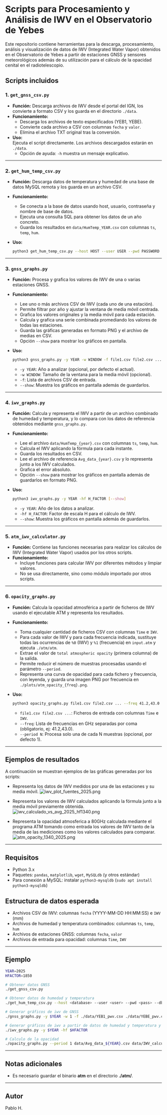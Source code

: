 # Scripts para Procesamiento y Análisis de IWV en el Observatorio de Yebes

Este repositorio contiene herramientas para la descarga, procesamiento, análisis y visualización de datos de IWV (Integrated Water Vapor) obtenidos en el Observatorio de Yebes a partir de estaciones GNSS y sensores meteorológicos además de su utilización para el cálculo de la opacidad cenital en el radiotelescopio.

## Scripts incluidos

### 1. `get_gnss_csv.py`

- **Función:** Descarga archivos de IWV desde el portal del IGN, los convierte a formato CSV y los guarda en el directorio `./data`.
- **Funcionamiento:**
  - Descarga los archivos de texto especificados (YEB1, YEBE).
  - Convierte cada archivo a CSV con columnas `fecha` y `valor`.
  - Elimina el archivo TXT original tras la conversión.
- **Uso:**  
  Ejecuta el script directamente. Los archivos descargados estarán en `./data`.
  - Opción de ayuda: `-h` muestra un mensaje explicativo.

---

### 2. `get_hum_temp_csv.py`

- **Función:** Descarga datos de temperatura y humedad de una base de datos MySQL remota y los guarda en un archivo CSV.
- **Funcionamiento:**
  - Se conecta a la base de datos usando host, usuario, contraseña y nombre de base de datos.
  - Ejecuta una consulta SQL para obtener los datos de un año concreto.
  - Guarda los resultados en `data/HumTemp_YEAR.csv` con columnas `ts`, `temp`, `hum`.
- **Uso:**  

  ```bash
  python3 get_hum_temp_csv.py --host HOST --user USER --pwd PASSWORD --db DATABASE --year YEAR
  ```

---

### 3. `gnss_graphs.py`

- **Función:** Procesa y grafica los valores de IWV de una o varias estaciones GNSS.
- **Funcionamiento:**
  - Lee uno o más archivos CSV de IWV (cada uno de una estación).
  - Permite filtrar por año y ajustar la ventana de media móvil centrada.
  - Grafica los valores originales y la media móvil para cada estación.
  - Calcula y grafica una serie combinada promediando los valores de todas las estaciones.
  - Guarda las gráficas generadas en formato PNG y el archivo de medias en CSV.
  - Opción `--show` para mostrar los gráficos en pantalla.
- **Uso:**  

  ```bash
  python3 gnss_graphs.py -y YEAR -w WINDOW -f file1.csv file2.csv ... [--show]
  ```

  - `-y YEAR`: Año a analizar (opcional, por defecto el actual).
  - `-w WINDOW`: Tamaño de la ventana para la media móvil (opcional).
  - `-f`: Lista de archivos CSV de entrada.
  - `--show`: Muestra los gráficos en pantalla además de guardarlos.

---

### 4. `iwv_graphs.py`

- **Función:** Calcula y representa el IWV a partir de un archivo combinado de humedad y temperatura, y lo compara con los datos de referencia obtenidos mediante `gnss_graphs.py`.
- **Funcionamiento:**
  - Lee el archivo `data/HumTemp_{year}.csv` con columnas `ts`, `temp`, `hum`.
  - Calcula el IWV aplicando la fórmula para cada instante.
  - Guarda los resultados en CSV.
  - Lee el archivo de referencia `Avg_data_{year}.csv` y lo representa junto a los IWV calculados.
  - Grafica el error absoluto.
  - Opción `--show` para mostrar los gráficos en pantalla además de guardarlos en formato PNG.
- **Uso:**  

  ```bash
  python3 iwv_graphs.py -y YEAR -hf H_FACTOR [--show]
  ```

  - `-y YEAR`: Año de los datos a analizar.
  - `-hf H_FACTOR`: Factor de escala H para el cálculo de IWV.
  - `--show`: Muestra los gráficos en pantalla además de guardarlos.

---

### 5. `atm_iwv_calculator.py`

- **Función:** Contiene las funciones necesarias para realizar los cálculos de IWV (Integrated Water Vapor) usados por los otros scripts.
- **Funcionamiento:**
  - Incluye funciones para calcular IWV por diferentes métodos y limpiar valores.
  - No se usa directamente, sino como módulo importado por otros scripts.

---

### 6. `opacity_graphs.py`

- **Función:** Calcula la opacidad atmosférica a partir de ficheros de IWV usando el ejecutable ATM y representa los resultados.
- **Funcionamiento:**
  - Toma cualquier cantidad de ficheros CSV con columnas `Time` e `IWV`.
  - Para cada valor de IWV y para cada frecuencia indicada, sustituye todas las ocurrencias de `%0` (IWV) y `%1` (frecuencia) en `input.atm` y ejecuta `./atm/atm`.
  - Extrae el valor de `total atmospheric opacity` (primera columna) de la salida.
  - Permite reducir el número de muestras procesadas usando el parámetro `--period`.
  - Representa una curva de opacidad para cada fichero y frecuencia, con leyenda, y guarda una imagen PNG por frecuencia en `./plots/atm_opacity_{freq}.png`.
- **Uso:**  

  ```bash
  python3 opacity_graphs.py file1.csv file2.csv ... --freq 41.2,43.0 [--period N]
  ```

  - `file1.csv file2.csv ...`: Ficheros de entrada con columnas `Time` e `IWV`.
  - `--freq`: Lista de frecuencias en GHz separadas por coma (obligatorio, ej: 41.2,43.0).
  - `--period N`: Procesa solo una de cada N muestras (opcional, por defecto 1).

---

## Ejemplos de resultados

A continuación se muestran ejemplos de las gráficas generadas por los scripts:

- Representa los datos de IWV medidos por una de las estaciones y su media móvil.
![iwv_plot_fuentes_2025.png](Example_results/iwv_plot_fuentes_2025.png)

- Representa los valores de IWV calculados aplicando la fórmula junto a la media móvil previamente obtenida.
![iwv_calculado_vs_avg_2025_hf1340.png](Example_results/iwv_calculado_vs_avg_2025_hf1340.png)

- Representa la opacidad atmosferica a 80GHz calculada mediante el programa ATM tomando como entrada los valores de IWV tanto de la media de las mediciones como los valores calculados para comparar.
![atm_opacity_1340_2025.png](Example_results/atm_opacity_80p0.png)

---

## Requisitos

- Python 3.x
- Paquetes: `pandas`, `matplotlib`, `wget`, `MySQLdb` (y otros estándar)
- Para conexión a MySQL: instalar `python3-mysqldb` (`sudo apt install python3-mysqldb`)

## Estructura de datos esperada

- Archivos CSV de IWV: columnas `fecha` (YYYY-MM-DD HH:MM:SS) e `IWV` (mm)
- Archivos de humedad y temperatura combinados: columnas `ts`, `temp`, `hum`
- Archivos de estaciones GNSS: columnas `fecha`, `valor`
- Archivos de entrada para opacidad: columnas `Time`, `IWV`

---

## Ejemplo

```sh
YEAR=2025
HFACTOR=1850

# Obtener datos GNSS
./get_gnss_csv.py

# Obtener datos de humedad y temperatura
./get_hum_temp_csv.py --host <database> --user <user> --pwd <pass> --db <db> --year $YEAR

# Generar gráficos de iwv de GNSS
./gnss_graphs.py -y $YEAR -w 1 -f ./data/YEB1_pwv.csv ./data/YEBE_pwv.csv

# Generar gráficos de iwv a partir de datos de humedad y temperatura y compararlos con GNSS
./iwv_graphs.py -y $YEAR -hf $HFACTOR

# Calculo de la opacidad
./opacity_graphs.py --period 1 data/Avg_data_${YEAR}.csv data/IWV_calculado_${YEAR}_hf${HFACTOR}.csv --freq 18,30,50,75,85
```

---

## Notas adicionales

- Es necesario guardar el binario **atm** en el directorio **./atm/**.

---

## Autor

Pablo H.
